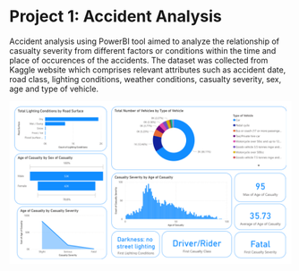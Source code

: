 # Project 1: Accident Analysis

Accident analysis using PowerBI tool aimed to analyze the relationship of casualty severity from different factors or conditions within the time and place of occurences of the accidents. The dataset was collected from Kaggle website which comprises relevant attributes such as accident date, road class, lighting conditions, weather conditions, casualty severity, sex, age and type of vehicle. <br />

![](images/Accident1.png)
